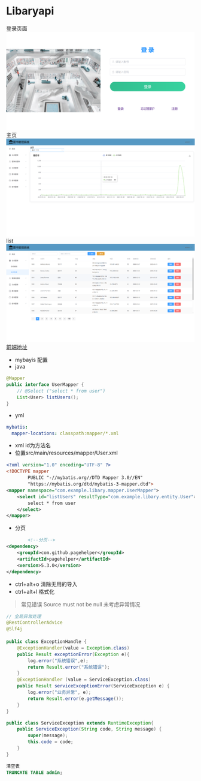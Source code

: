 # Libaryapi
登录页面
![img.png](img.png)
主页
![img_1.png](img_1.png)
list
![img_2.png](img_2.png)
[前端地址](https://github.com/VCCICCV/Libary_vue2)
- mybayis 配置
- java
```java
@Mapper
public interface UserMapper {
    // @Select ("select * from user")
    List<User> listUsers();
}
```
- yml
```yml
mybatis:
  mapper-locations: classpath:mapper/*.xml
```
- xml id为方法名  
- 位置src/main/resources/mapper/User.xml
```xml
<?xml version="1.0" encoding="UTF-8" ?>
<!DOCTYPE mapper
        PUBLIC "-//mybatis.org//DTD Mapper 3.0//EN"
        "https://mybatis.org/dtd/mybatis-3-mapper.dtd">
<mapper namespace="com.example.libary.mapper.UserMapper">
    <select id="listUsers" resultType="com.example.libary.entity.User">
        select * from user
    </select>
</mapper>
```
- 分页
```xml
        <!--分页-->
<dependency>
    <groupId>com.github.pagehelper</groupId>
    <artifactId>pagehelper</artifactId>
    <version>5.3.0</version>
</dependency> 
```
- ctrl+alt+o   清除无用的导入
- ctrl+alt+l   格式化
>常见错误
Source must not be null
未考虑异常情况
```java
// 全局异常处理
@RestControllerAdvice
@Slf4j

public class ExceptionHandle {
    @ExceptionHandler(value = Exception.class)
    public Result exceptionError(Exception e){
        log.error("系统错误",e);
        return Result.error("系统错误");
    }
    @ExceptionHandler (value = ServiceException.class)
    public Result serviceExceptionError(ServiceException e) {
        log.error("业务异常", e);
        return Result.error(e.getMessage());
    }
}
```
```java
public class ServiceException extends RuntimeException{
    public ServiceException(String code, String message) {
        super(message);
        this.code = code;
    }
}
```
```sql
清空表 
TRUNCATE TABLE admin;
```